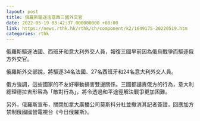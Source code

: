 ```yaml
---
layout: post
title: 俄羅斯驅逐法意西三國外交官
date: 2022-05-19 03:42:37.000000000 +08:00
link: https://news.rthk.hk/rthk/ch/component/k2/1649175-20220519.htm
categories: rthk
---
```


俄羅斯驅逐法國、西班牙和意大利外交人員，報復三國早前因為俄烏戰爭而驅逐俄方外交官。

俄羅斯外交部說，將驅逐34名法國、27名西班牙和24名意大利外交人員。

俄方強調，這些國家的不友好舉動損害雙邊關係。三國都譴責俄方的行為，意大利總理德拉吉形容為「敵對行為」，將令透過和平途徑解決戰爭更加困難。

另外，俄羅斯宣布，關閉加拿大廣播公司莫斯科分社並撤消其記者簽證，回應加方禁制俄國國營電視台《今日俄羅斯》。
